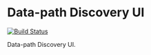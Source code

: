 # Data-path Discovery UI
[![Build Status](https://travis-ci.org/letitbeat/dpd-ui.svg?branch=master)][1]

Data-path Discovery UI.

[1]: https://travis-ci.org/letitbeat/dpd-ui 
